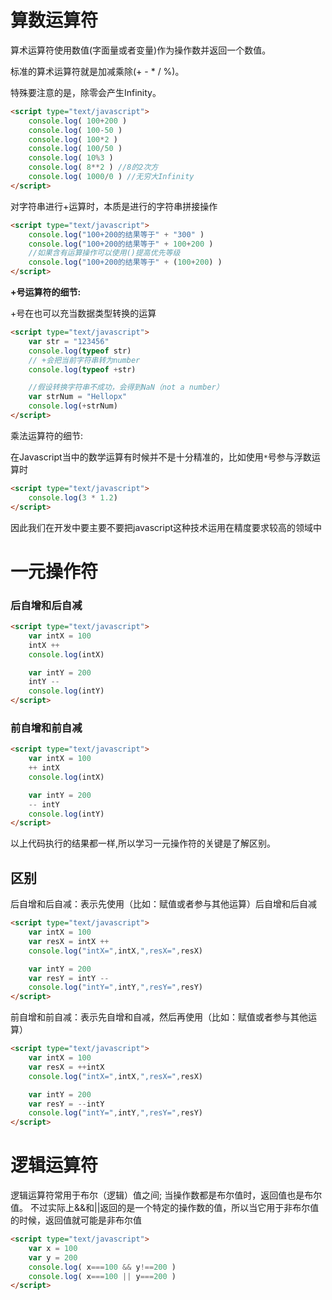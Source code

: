 # 算数运算符

算术运算符使用数值(字面量或者变量)作为操作数并返回一个数值。

标准的算术运算符就是加减乘除(+  -  *  /  %)。

特殊要注意的是，除零会产生Infinity。

```html
<script type="text/javascript">
	console.log( 100+200 )
	console.log( 100-50 )
	console.log( 100*2 )
	console.log( 100/50 )
	console.log( 10%3 )
	console.log( 8**2 ) //8的2次方
	console.log( 1000/0 ) //无穷大Infinity 
</script>
```

对字符串进行+运算时，本质是进行的字符串拼接操作

```html
<script type="text/javascript">
	console.log("100+200的结果等于" + "300" )
	console.log("100+200的结果等于" + 100+200 )
	//如果含有运算操作可以使用()提高优先等级
	console.log("100+200的结果等于" + (100+200) )
</script>
```

**+号运算符的细节:**

+号在也可以充当数据类型转换的运算

```html
<script type="text/javascript">
	var str = "123456"
	console.log(typeof str)
	// +会把当前字符串转为number
	console.log(typeof +str)

	//假设转换字符串不成功，会得到NaN（not a number）
	var strNum = "Hellopx"
	console.log(+strNum)
</script>
```

乘法运算符的细节:

在Javascript当中的数学运算有时候并不是十分精准的，比如使用`*`号参与浮数运算时

```html
<script type="text/javascript">
	console.log(3 * 1.2)
</script>
```

因此我们在开发中要主要不要把javascript这种技术运用在精度要求较高的领域中

# 一元操作符

### 后自增和后自减

```html
<script type="text/javascript">
	var intX = 100
	intX ++ 
	console.log(intX)

	var intY = 200
	intY --
	console.log(intY)
</script>
```

### 前自增和前自减

```html
<script type="text/javascript">
	var intX = 100
	++ intX
	console.log(intX)

	var intY = 200
	-- intY
	console.log(intY)
</script>
```

以上代码执行的结果都一样,所以学习一元操作符的关键是了解区别。

## 区别

后自增和后自减：表示先使用（比如：赋值或者参与其他运算）后自增和后自减

```html
<script type="text/javascript">
	var intX = 100
	var resX = intX ++
	console.log("intX=",intX,",resX=",resX)

	var intY = 200
	var resY = intY --
	console.log("intY=",intY,",resY=",resY)
</script>
```

前自增和前自减：表示先自增和自减，然后再使用（比如：赋值或者参与其他运算）

```html
<script type="text/javascript">
	var intX = 100
	var resX = ++intX
	console.log("intX=",intX,",resX=",resX)

	var intY = 200
	var resY = --intY
	console.log("intY=",intY,",resY=",resY)
</script>
```

# 逻辑运算符

逻辑运算符常用于布尔（逻辑）值之间; 当操作数都是布尔值时，返回值也是布尔值。 不过实际上&&和||返回的是一个特定的操作数的值，所以当它用于非布尔值的时候，返回值就可能是非布尔值

```html
<script type="text/javascript">
	var x = 100
	var y = 200
	console.log( x===100 && y!==200 )
	console.log( x===100 || y===200 )
</script>
```


